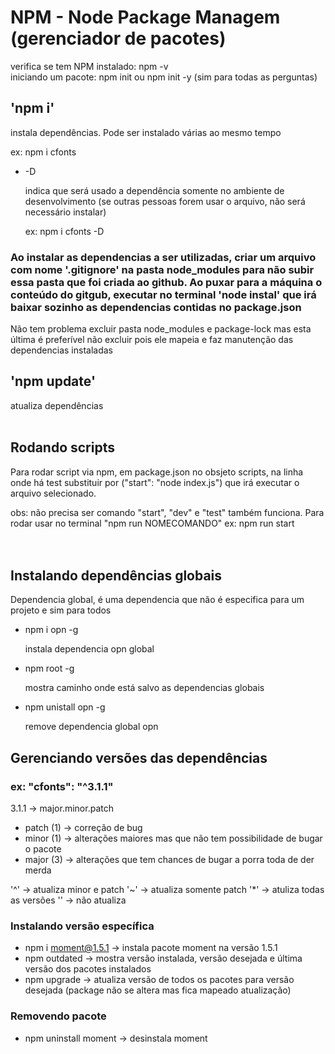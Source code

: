 # NPM - Node Package Managem (gerenciador de pacotes)

verifica se tem NPM instalado:  npm -v  
iniciando um pacote: npm init ou npm init -y (sim para todas as perguntas)

## 'npm i'
instala dependências. Pode ser instalado várias ao mesmo tempo  

ex: npm i cfonts

- -D

     indica que será usado a dependência somente no ambiente de desenvolvimento (se outras pessoas forem usar o arquivo, não será necessário instalar)

     ex: npm i cfonts -D

### Ao instalar as dependencias a ser utilizadas, criar um arquivo com nome '.gitignore' na pasta node_modules para não subir essa pasta que foi criada ao github. Ao puxar para a máquina o conteúdo do gitgub, executar no terminal 'node instal' que irá baixar sozinho as dependencias contidas no package.json
Não tem problema excluir pasta node_modules e package-lock mas esta última é preferível não excluir pois ele mapeia e faz manutenção das dependencias instaladas

## 'npm update'
atualiza dependências
<br>
<br>

## Rodando scripts
Para rodar script via npm, em package.json no obsjeto scripts, na linha onde há test substituir por ("start": "node index.js") que irá executar o arquivo selecionado.

obs: não precisa ser comando "start", "dev" e "test" também funciona. Para rodar usar no terminal "npm run NOMECOMANDO" ex: npm run start
<br>
<br>
<br>

## Instalando dependências globais
Dependencia global, é uma dependencia que não é especifica para um projeto e sim para todos

- npm i opn -g

    instala dependencia opn global

- npm root -g

    mostra caminho onde está salvo as dependencias globais

- npm unistall opn -g

    remove dependencia global opn

## Gerenciando versões das dependências
### ex: "cfonts": "^3.1.1"
3.1.1 -> major.minor.patch
- patch (1) -> correção de bug
- minor (1) -> alterações maiores mas que não tem possibilidade de bugar o pacote 
- major (3) -> alterações que tem chances de bugar a porra toda de der merda

'^' -> atualiza minor e patch
'~' -> atualiza somente patch
'*' -> atuliza todas as versões
''  -> não atualiza

### Instalando versão específica
- npm i moment@1.5.1    -> instala pacote moment na versão 1.5.1
- npm outdated          -> mostra versão instalada, versão desejada e última versão dos pacotes instalados
- npm upgrade           -> atualiza versão de todos os pacotes para versão desejada (package não se altera mas fica mapeado atualização)

### Removendo pacote
- npm uninstall moment  -> desinstala moment
